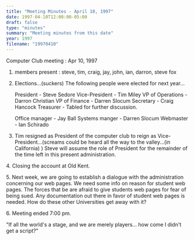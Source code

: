```yaml
---
title: "Meeting Minutes - April 10, 1997"
date: 1997-04-10T12:00:00-05:00
draft: false
type: "minutes"
summary: "Meeting minutes from this date"
year: 1997
filename: "19970410"
---
```


Computer Club meeting :  Apr 10, 1997 </p><p>
1.  members present : steve, tim, craig, jay, john, ian, darron, steve fox </p><p>
2.  Elections...(suckers)      The following people were elected for next year... </p><p>
	President        - Steve Sedore 	Vice-President   - Tim Miley 	VP of Operations - Darron Christian 	VP of Finance    - Darren Slocum 	Secretary        - Craig  Hancock 	Treasurer	 - Tabled for further discussion. </p><p>
		Office manager   - Jay Ball 		Systems manger   - Darren Slocum 		Webmaster  	 - Ian Schirado </p><p>
3.  Tim resigned as President of the computer club to reign as  	Vice-President...(screams could be heard all the way to the 	valley...(in California) ) 	Steve will assume the role of President for the remainder of 	the time left in this present administration. </p><p>
</p><p>
4.  Closing the account at Old Kent. </p><p>
5.  Next week, we are going to establish a dialogue with the     administration concerning our web pages.  We need some info on     reason for student web pages.  The forces that be are afraid to      give students web pages for fear of being sued.  Any documentation     out there in favor of student web pages is needed.  How do these     other Universities get away with it?     </p><p>
6.  Meeting ended 7:00 pm. </p><p>
"If all the world's a stage, and we are merely players... how come I didn't get a script?" </p>
